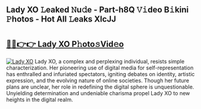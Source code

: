 ## Lady XO 𝙻eaked 𝙽u𝚍e - Part-h8Q 𝚅𝚒deo B𝚒kini 𝙿hotos - Hot All 𝙻eaks XlcJJ

# <h2><a href="http://ld1aqu.urlbe.top/?page=Lady+XO">🔗🔗👉👉 Lady XO P𝚑oto𝚜Vid𝚎o</a></h2>

[![Lady XO](https://i.imgur.com/eBuTRDB.gif)](http://ld1aqu.urlbe.top/?page=Lady+XO)
Lady XO, a complex and perplexing individual, resists simple characterization. Her pioneering use of digital media for self-representation has enthralled and infuriated spectators, igniting debates on identity, artistic expression, and the evolving nature of online societies. Though her future plans are unclear, her role in redefining the digital sphere is unquestionable. Unyielding determination and undeniable charisma propel Lady XO to new heights in the digital realm.
